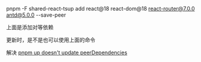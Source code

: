 pnpm -F shared-react-tsup add react@18 react-dom@18 react-router@7.0.0 antd@5.0.0 --save-peer

上面是添加对等依赖

更新时，是不是也可以使用上面的命令

解决 [pnpm up doesn't update peerDependencies](https://github.com/pnpm/pnpm/issues/8081)
